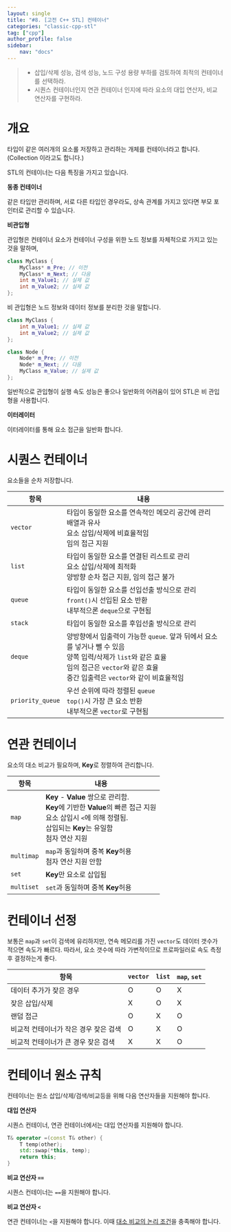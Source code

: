 ```yaml
---
layout: single
title: "#8. [고전 C++ STL] 컨테이너"
categories: "classic-cpp-stl"
tag: ["cpp"]
author_profile: false
sidebar: 
    nav: "docs"
---
```


> * 삽입/삭제 성능, 검색 성능, 노드 구성 용량 부하를 검토하여 최적의 컨테이너를 선택하라.
> * 시퀀스 컨테이너인지 연관 컨테이너 인지에 따라 요소의 대입 연산자, 비교 연산자를 구현하라.

# 개요

타입이 같은 여러개의 요소롤 저장하고 관리하는 개체를 컨테이너라고 합니다.(Collection 이라고도 합니다.)

STL의 컨테이너는 다음 특징을 가지고 있습니다.

**동종 컨테이너**

같은 타입만 관리하며, 서로 다른 타입인 경우라도, 상속 관계를 가지고 있다면 부모 포인터로 관리할 수 있습니다. 

**비관입형**

관입형은 컨테이너 요소가 컨테이너 구성을 위한 노드 정보를 자체적으로 가지고 있는 것을 말하며,

```cpp
class MyClass {
    MyClass* m_Pre; // 이전
    MyClass* m_Next; // 다음
    int m_Value1; // 실제 값
    int m_Value2; // 실제 값
};
```

비 관입형은 노드 정보와 데이터 정보를 분리한 것을 말합니다.

```cpp
class MyClass {
    int m_Value1; // 실제 값
    int m_Value2; // 실제 값
};

class Node {
    Node* m_Pre; // 이전
    Node* m_Next; // 다음
    MyClass m_Value; // 실제 값
};
```

일반적으로 관입형이 실행 속도 성능은 좋으나 일반화의 어려움이 있어 STL은 비 관입형을 사용합니다.

**이터레이터**

이터레이터를 통해 요소 접근을 일반화 합니다.

# 시퀀스 컨테이너

요소들을 순차 저장합니다.

|항목|내용|
|--|--|
|`vector`|타입이 동일한 요소를 연속적인 메모리 공간에 관리<br/>배열과 유사<br/>요소 삽입/삭제에 비효율적임<br/>임의 접근 지원|
|`list`|타입이 동일한 요소를 연결된 리스트로 관리<br/>요소 삽입/삭제에 최적화<br/>양방향 순차 접근 지원, 임의 접근 불가|
|`queue`|타입이 동일한 요소를 선입선출 방식으로 관리<br/>`front()`시 선입된 요소 반환<br/>내부적으론 `deque`으로 구현됨|
|`stack`|타입이 동일한 요소를 후입선출 방식으로 관리|
|`deque`|양방향에서 입출력이 가능한 `queue`. 앞과 뒤에서 요소를 넣거나 뺄 수 있음<br/>양쪽 입력/삭제가 `list`와 같은 효율<br/>임의 접근은 `vector`와 같은 효율<br/>중간 입출력은 `vector`와 같이 비효율적임|
|`priority_queue`|우선 순위에 따라 정렬된 `queue`<br/>`top()`시 가장 큰 요소 반환<br/>내부적으론 `vector`로 구현됨|

# 연관 컨테이너

요소의 대소 비교가 필요하며, **Key**로 정렬하여 관리합니다.  

|항목|내용|
|--|--|
|`map`|**Key** - **Value** 쌍으로 관리함.<br/>**Key**에 기반한 **Value**의 빠른 접근 지원<br/>요소 삽입시 `<`에 의해 정렬됨.<br/>삽입되는 **Key**는 유일함<br/>첨자 연산 지원|
|`multimap`|`map`과 동일하며 중복 **Key**허용<br/>첨자 연산 지원 안함|
|`set`|**Key**만 요소로 삽입됨|
|`multiset`|`set`과 동일하며 중복 **Key**허용<br/>

# 컨테이너 선정

보통은 `map`과 `set`이 검색에 유리하지만, 연속 메모리를 가진 `vector`도 데이터 갯수가 적으면 속도가 빠르다. 따라서, 요소 갯수에 따라 가변적이므로 프로파일러로 속도 측정후 결정하는게 좋다.

|항목|`vector`|`list`|`map`, `set`|
|--|--|--|--|
|데이터 추가가 잦은 경우|O|O|X|
|잦은 삽입/삭제|X|O|X|
|랜덤 접근|O|X|O|
|비교적 컨테이너가 작은 경우 잦은 검색|O|X|O|
|비교적 컨테이너가 큰 경우 잦은 검색|X|X|O|


# 컨테이너 원소 규칙

컨테이너는 원소 삽입/삭제/검색/비교등을 위해 다음 연산자들을 지원해야 합니다.

**대입 연산자**

시퀀스 컨테이너, 연관 컨테이너에서는 대입 연산자를 지원해야 합니다.

```cpp
T& operator =(const T& other) {
    T temp(other);
    std::swap(*this, temp);
    return this;
}
```

**비교 연산자 `==`**

시퀀스 컨테이너는 `==`을 지원해야 합니다.

**비교 연산자 `<`**

연관 컨테이너는 `<`을 지원해야 합니다. 이때 [대소 비교의 논리 조건](https://tango1202.github.io/classic-cpp-guide/classic-cpp-guide-operators/#%EB%8C%80%EC%86%8C-%EB%B9%84%EA%B5%90%EC%9D%98-%EB%85%BC%EB%A6%AC-%EC%A1%B0%EA%B1%B4)을 충족해야 합니다.